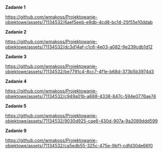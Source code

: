 
**Zadanie 1**

https://github.com/wmakoss/Projektowanie-obiektowe/assets/71134532/6aef5eeb-e9db-4cd8-bc14-25f55e10ddab

**Zadanie 2**

https://github.com/wmakoss/Projektowanie-obiektowe/assets/71134532/dc3d14af-c1c6-4e03-a082-9e239cdb1d12

**Zadanie 3**

https://github.com/wmakoss/Projektowanie-obiektowe/assets/71134532/be7791c4-8cc7-4f1e-b68d-373b5b3974d3

**Zadanie 4**

https://github.com/wmakoss/Projektowanie-obiektowe/assets/71134532/c949a01b-a688-4338-847c-594e0776ae74

**Zadanie 5**

https://github.com/wmakoss/Projektowanie-obiektowe/assets/71134532/9030d925-cae6-430d-907a-9a2089ddd599

**Zadanie 9**

https://github.com/wmakoss/Projektowanie-obiektowe/assets/71134532/ca5edb55-325c-475e-9bf1-cdfd30de66f0

